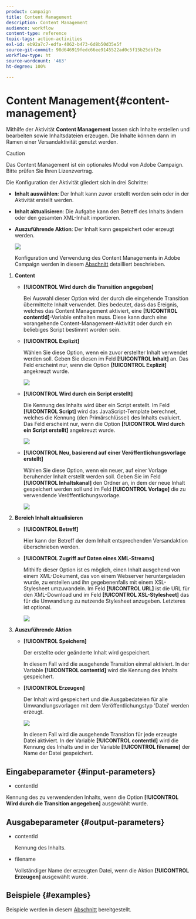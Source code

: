 ```yaml
---
product: campaign
title: Content Management
description: Content Management
audience: workflow
content-type: reference
topic-tags: action-activities
exl-id: eb92a7c7-edfa-4062-b473-6d8b50d35e5f
source-git-commit: 98d646919fedc66ee9145522ad0c5f15b25dbf2e
workflow-type: ht
source-wordcount: '463'
ht-degree: 100%

---
```


# Content Management{#content-management}

Mithilfe der Aktivität **Content Management** lassen sich Inhalte erstellen und bearbeiten sowie Inhaltsdateien erzeugen. Die Inhalte können dann im Ramen einer Versandaktivität genutzt werden.

>[!CAUTION]
>
>Das Content Management ist ein optionales Modul von Adobe Campaign. Bitte prüfen Sie Ihren Lizenzvertrag.

Die Konfiguration der Aktivität gliedert sich in drei Schritte:

* **Inhalt auswählen**: Der Inhalt kann zuvor erstellt worden sein oder in der Aktivität erstellt werden.
* **Inhalt aktualisieren**: Die Aufgabe kann den Betreff des Inhalts ändern oder den gesamten XML-Inhalt importieren.
* **Auszuführende Aktion**: Der Inhalt kann gespeichert oder erzeugt werden.

   ![](assets/content_mgmt_edit.png)

   Konfiguration und Verwendung des Content Managements in Adobe Campaign werden in diesem [Abschnitt](../../delivery/using/about-content-management.md) detailliert beschrieben.

1. **Content**

   * **[!UICONTROL Wird durch die Transition angegeben]**

      Bei Auswahl dieser Option wird der durch die eingehende Transition übermittelte Inhalt verwendet. Dies bedeutet, dass das Ereignis, welches das Content Management aktiviert, eine **[!UICONTROL contentId]**-Variable enthalten muss. Diese kann durch eine vorangehende Content-Management-Aktivität oder durch ein beliebiges Script bestimmt worden sein.

   * **[!UICONTROL Explizit]**

      Wählen Sie diese Option, wenn ein zuvor erstellter Inhalt verwendet werden soll. Geben Sie diesen im Feld **[!UICONTROL Inhalt]** an. Das Feld erscheint nur, wenn die Option **[!UICONTROL Explizit]** angekreuzt wurde.

      ![](assets/content_mgmt_explicit.png)

   * **[!UICONTROL Wird durch ein Script erstellt]**

      Die Kennung des Inhalts wird über ein Script erstellt. Im Feld **[!UICONTROL Script]** wird das JavaScript-Template berechnet, welches die Kennung (den Primärschlüssel) des Inhalts evaluiert. Das Feld erscheint nur, wenn die Option **[!UICONTROL Wird durch ein Script erstellt]** angekreuzt wurde.

      ![](assets/content_mgmt_script.png)

   * **[!UICONTROL Neu, basierend auf einer Veröffentlichungsvorlage erstellt]**

      Wählen Sie diese Option, wenn ein neuer, auf einer Vorlage beruhender Inhalt erstellt werden soll. Geben Sie im Feld **[!UICONTROL Inhaltskanal]** den Ordner an, in dem der neue Inhalt gespeichert werden soll und im Feld **[!UICONTROL Vorlage]** die zu verwendende Veröffentlichungsvorlage.

      ![](assets/content_mgmt_new.png)

1. **Bereich Inhalt aktualisieren**

   * **[!UICONTROL Betreff]**

      Hier kann der Betreff der dem Inhalt entsprechenden Versandaktion überschrieben werden.

   * **[!UICONTROL Zugriff auf Daten eines XML-Streams]**

      Mithilfe dieser Option ist es möglich, einen Inhalt ausgehend von einem XML-Dokument, das von einem Webserver heruntergeladen wurde, zu erstellen und ihn gegebenenfalls mit einem XSL-Stylesheet umzuwandeln. Im Feld **[!UICONTROL URL]** ist die URL für den XML-Download und im Feld **[!UICONTROL XSL-Stylesheet]** das für die Umwandlung zu nutzende Stylesheet anzugeben. Letzteres ist optional.

      ![](assets/content_mgmt_xmlcontent.png)

1. **Auszuführende Aktion**

   * **[!UICONTROL Speichern]**

      Der erstellte oder geänderte Inhalt wird gespeichert.

      In diesem Fall wird die ausgehende Transition einmal aktiviert. In der Variable **[!UICONTROL contentId]** wird die Kennung des Inhalts gespeichert.

   * **[!UICONTROL Erzeugen]**

      Der Inhalt wird gespeichert und die Ausgabedateien für alle Umwandlungsvorlagen mit dem Veröffentlichungstyp &#39;Datei&#39; werden erzeugt.

      ![](assets/content_mgmt_generate.png)

      In diesem Fall wird die ausgehende Transition für jede erzeugte Datei aktiviert. In der Variable **[!UICONTROL contentId]** wird die Kennung des Inhalts und in der Variable **[!UICONTROL filename]** der Name der Datei gespeichert.

## Eingabeparameter {#input-parameters}

* contentId

Kennung des zu verwendenden Inhalts, wenn die Option **[!UICONTROL Wird durch die Transition angegeben]** ausgewählt wurde.

## Ausgabeparameter {#output-parameters}

* contentId

   Kennung des Inhalts.

* filename

   Vollständiger Name der erzeugten Datei, wenn die Aktion **[!UICONTROL Erzeugen]** ausgewählt wurde.

## Beispiele    {#examples}

Beispiele werden in diesem [Abschnitt](../../delivery/using/automating-via-workflows.md#examples) bereitgestellt.
